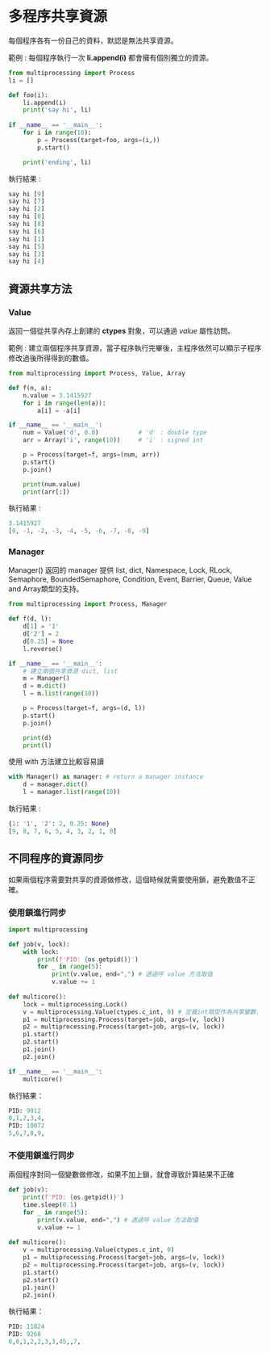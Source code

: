 

# 多程序共享資源

每個程序各有一份自己的資料，默認是無法共享資源。

範例 : 每個程序執行一次 **li.append(i)** 都會擁有個別獨立的資源。

~~~python
from multiprocessing import Process
li = []

def foo(i):
    li.append(i)
    print('say hi', li)
    
if __name__ == '__main__':
    for i in range(10):
        p = Process(target=foo, args=(i,))
        p.start()

    print('ending', li)
~~~

執行結果 :

~~~python
say hi [9]
say hi [7]
say hi [2]
say hi [0]
say hi [8]
say hi [6]
say hi [1]
say hi [5]
say hi [3]
say hi [4]
~~~



## 資源共享方法

### Value

返回一個從共享內存上創建的 **ctypes** 對象，可以通過 *value* 屬性訪問。

範例 : 建立兩個程序共享資源，當子程序執行完畢後，主程序依然可以顯示子程序修改過後所得得到的數值。

~~~python
from multiprocessing import Process, Value, Array

def f(n, a):
    n.value = 3.1415927
    for i in range(len(a)):
        a[i] = -a[i]

if __name__ == '__main__':
    num = Value('d', 0.0) 			# 'd' : double type
    arr = Array('i', range(10))		# 'i' : signed int

    p = Process(target=f, args=(num, arr))
    p.start()
    p.join()

    print(num.value)
    print(arr[:])
~~~

執行結果 :

~~~python
3.1415927
[0, -1, -2, -3, -4, -5, -6, -7, -8, -9]
~~~



### Manager

Manager() 返回的 manager 提供 list, dict, Namespace, Lock, RLock, Semaphore, BoundedSemaphore, Condition, Event, Barrier, Queue, Value and Array類型的支持。

~~~python
from multiprocessing import Process, Manager

def f(d, l):
    d[1] = '1'
    d['2'] = 2
    d[0.25] = None
    l.reverse()

if __name__ == '__main__':
    # 建立兩個共享資源 dict, list
    m = Manager()
    d = m.dict()
    l = m.list(range(10))

    p = Process(target=f, args=(d, l))
    p.start()
    p.join()

    print(d)
    print(l)
~~~

使用 with 方法建立比較容易讀

~~~python
with Manager() as manager: # return a manager instance
    d = manager.dict()
    l = manager.list(range(10))
~~~

執行結果 :

~~~python
{1: '1', '2': 2, 0.25: None}
[9, 8, 7, 6, 5, 4, 3, 2, 1, 0]
~~~



## 不同程序的資源同步

如果兩個程序需要對共享的資源做修改，這個時候就需要使用鎖，避免數值不正確。

### 使用鎖進行同步

~~~python
import multiprocessing

def job(v, lock):
    with lock:
        print(f'PID: {os.getpid()}')
        for _ in range(5):
            print(v.value, end=",")	# 透過呼 value 方法取值
            v.value += 1
            
def multicore():    
    lock = multiprocessing.Lock()
    v = multiprocessing.Value(ctypes.c_int, 0) # 定義int類型作為共享變數，初始化值為 0
    p1 = multiprocessing.Process(target=job, args=(v, lock))
    p2 = multiprocessing.Process(target=job, args=(v, lock))
    p1.start()
    p2.start()
    p1.join()
    p2.join()

if __name__ == '__main__':
    multicore()          
~~~

執行結果：

~~~python
PID: 9912
0,1,2,3,4,
PID: 10072
5,6,7,8,9,
~~~



### 不使用鎖進行同步

兩個程序對同一個變數做修改，如果不加上鎖，就會導致計算結果不正確

~~~python
def job(v):
    print(f'PID: {os.getpid()}')
    time.sleep(0.1)
    for _ in range(5):
        print(v.value, end=",")	# 透過呼 value 方法取值
        v.value += 1
        
def multicore():
    v = multiprocessing.Value(ctypes.c_int, 0)
    p1 = multiprocessing.Process(target=job, args=(v, lock))
    p2 = multiprocessing.Process(target=job, args=(v, lock))
    p1.start()
    p2.start()
    p1.join()
    p2.join()       
~~~

執行結果：

~~~python
PID: 11824
PID: 9268
0,0,1,2,2,3,3,45,,7,
~~~